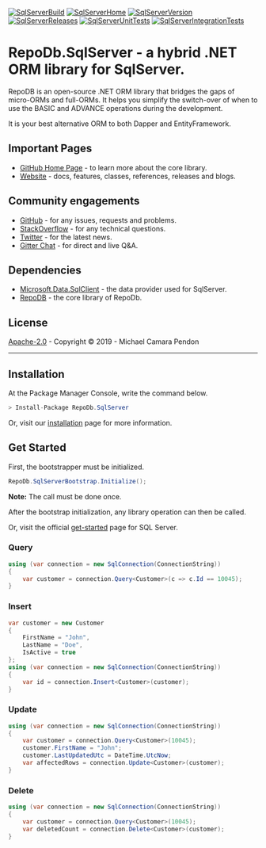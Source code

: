 [![SqlServerBuild](https://img.shields.io/appveyor/ci/mikependon/repodb-paj1k?style=flat-square&logo=appveyor)](https://ci.appveyor.com/project/mikependon/repodb-paj1k)
[![SqlServerHome](https://img.shields.io/badge/home-github-important?style=flat-square&logo=github)](https://github.com/mikependon/RepoDb)
[![SqlServerVersion](https://img.shields.io/nuget/v/RepoDb.SqlServer?style=flat-square&logo=nuget)](https://www.nuget.org/packages/RepoDb.SqlServer)
[![SqlServerReleases](https://img.shields.io/badge/releases-core-important?style=flat-square&logo=nuget)](http://repodb.net/release/sqlserver)
[![SqlServerUnitTests](https://img.shields.io/appveyor/tests/mikependon/repodb-iqu81?style=flat-square&logo=appveyor&label=unit%20tests)](https://ci.appveyor.com/project/mikependon/repodb-iqu81/build/tests)
[![SqlServerIntegrationTests](https://img.shields.io/appveyor/tests/mikependon/repodb-qja7a?style=flat-square&logo=appveyor&label=integration%20tests)](https://ci.appveyor.com/project/mikependon/repodb-qja7a/build/tests)

# RepoDb.SqlServer - a hybrid .NET ORM library for SqlServer.

RepoDB is an open-source .NET ORM library that bridges the gaps of micro-ORMs and full-ORMs. It helps you simplify the switch-over of when to use the BASIC and ADVANCE operations during the development.

It is your best alternative ORM to both Dapper and EntityFramework.

## Important Pages

- [GitHub Home Page](https://github.com/mikependon/RepoDb) - to learn more about the core library.
- [Website](http://repodb.net) - docs, features, classes, references, releases and blogs.

## Community engagements

- [GitHub](https://github.com/mikependon/RepoDb/issues) - for any issues, requests and problems.
- [StackOverflow](https://stackoverflow.com/search?q=RepoDB) - for any technical questions.
- [Twitter](https://twitter.com/search?q=%23repodb) - for the latest news.
- [Gitter Chat](https://gitter.im/RepoDb/community) - for direct and live Q&A.

## Dependencies

- [Microsoft.Data.SqlClient](https://www.nuget.org/packages/Microsoft.Data.SqlClient/) - the data provider used for SqlServer.
- [RepoDB](https://www.nuget.org/packages/RepoDb.SqLite/) - the core library of RepoDb.

## License

[Apache-2.0](http://apache.org/licenses/LICENSE-2.0.html) - Copyright © 2019 - Michael Camara Pendon

--------

## Installation

At the Package Manager Console, write the command below.

```csharp
> Install-Package RepoDb.SqlServer
```

Or, visit our [installation](http://repodb.net/tutorial/installation) page for more information.

## Get Started

First, the bootstrapper must be initialized.

```csharp
RepoDb.SqlServerBootstrap.Initialize();
```

**Note:** The call must be done once.

After the bootstrap initialization, any library operation can then be called.

Or, visit the official [get-started](http://repodb.net/tutorial/get-started-sqlserver) page for SQL Server.

### Query

```csharp
using (var connection = new SqlConnection(ConnectionString))
{
	var customer = connection.Query<Customer>(c => c.Id == 10045);
}
```

### Insert

```csharp
var customer = new Customer
{
	FirstName = "John",
	LastName = "Doe",
	IsActive = true
};
using (var connection = new SqlConnection(ConnectionString))
{
	var id = connection.Insert<Customer>(customer);
}
```

### Update

```csharp
using (var connection = new SqlConnection(ConnectionString))
{
	var customer = connection.Query<Customer>(10045);
	customer.FirstName = "John";
	customer.LastUpdatedUtc = DateTime.UtcNow;
	var affectedRows = connection.Update<Customer>(customer);
}
```

### Delete

```csharp
using (var connection = new SqlConnection(ConnectionString))
{
	var customer = connection.Query<Customer>(10045);
	var deletedCount = connection.Delete<Customer>(customer);
}
```
